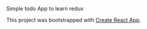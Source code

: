 Simple todo App to learn redux

This project was bootstrapped with [Create React App](https://github.com/facebookincubator/create-react-app).